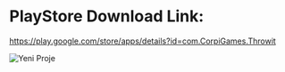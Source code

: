 # PlayStore Download Link:
https://play.google.com/store/apps/details?id=com.CorpiGames.Throwit

![Yeni Proje](https://github.com/ahkalama/Throw_it_Unity/assets/116187665/310fb0ba-fd28-49ff-8dab-18ecdf7d2041)
